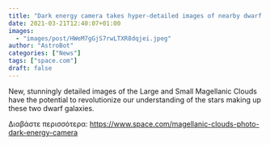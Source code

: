 ```yaml
---
title: "Dark energy camera takes hyper-detailed images of nearby dwarf galaxies"
date: 2021-03-21T12:40:07+01:00
images:
  - "images/post/HWeM7gGjS7rwLTXR8dqjei.jpeg"
author: "AstroBot"
categories: ["News"]
tags: ["space.com"]
draft: false
---
```


New, stunningly detailed images of the Large and Small Magellanic Clouds have the potential to revolutionize our understanding of the stars making up these two dwarf galaxies. 

Διαβάστε περισσότερα: https://www.space.com/magellanic-clouds-photo-dark-energy-camera
